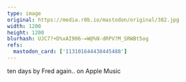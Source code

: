 ```yaml
---
type: image
original: https://media.r0b.io/mastodon/original/382.jpg
width: 1200
height: 1200
blurhash: UJC7?+D%xAI906-=W@%N-dRPV?M_SRWBt5og
refs:
  mastodon_card: ['113101644438445488']
---
```


ten days by Fred again.. on Apple Music
